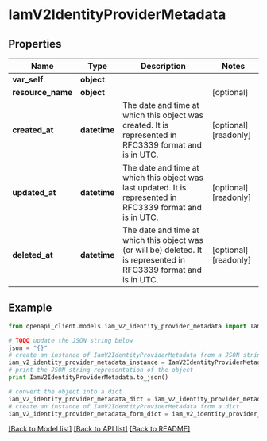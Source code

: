 # IamV2IdentityProviderMetadata


## Properties
Name | Type | Description | Notes
------------ | ------------- | ------------- | -------------
**var_self** | **object** |  | 
**resource_name** | **object** |  | [optional] 
**created_at** | **datetime** | The date and time at which this object was created. It is represented in RFC3339 format and is in UTC. | [optional] [readonly] 
**updated_at** | **datetime** | The date and time at which this object was last updated. It is represented in RFC3339 format and is in UTC. | [optional] [readonly] 
**deleted_at** | **datetime** | The date and time at which this object was (or will be) deleted. It is represented in RFC3339 format and is in UTC. | [optional] [readonly] 

## Example

```python
from openapi_client.models.iam_v2_identity_provider_metadata import IamV2IdentityProviderMetadata

# TODO update the JSON string below
json = "{}"
# create an instance of IamV2IdentityProviderMetadata from a JSON string
iam_v2_identity_provider_metadata_instance = IamV2IdentityProviderMetadata.from_json(json)
# print the JSON string representation of the object
print IamV2IdentityProviderMetadata.to_json()

# convert the object into a dict
iam_v2_identity_provider_metadata_dict = iam_v2_identity_provider_metadata_instance.to_dict()
# create an instance of IamV2IdentityProviderMetadata from a dict
iam_v2_identity_provider_metadata_form_dict = iam_v2_identity_provider_metadata.from_dict(iam_v2_identity_provider_metadata_dict)
```
[[Back to Model list]](../ccloud/README.md#documentation-for-models) [[Back to API list]](../ccloud/README.md#documentation-for-api-endpoints) [[Back to README]](../ccloud/README.md)


